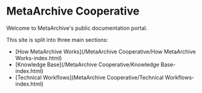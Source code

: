 MetaArchive Cooperative
=======================

Welcome to MetaArchive's public documentation portal.

This site is split into three main sections:
* [How MetaArchive Works](/MetaArchive Cooperative/How MetaArchive Works-index.html)
* [Knowledge Base](/MetaArchive Cooperative/Knowledge Base-index.html)
* [Technical Workflows](MetaArchive Cooperative/Technical Workflows-index.html)
